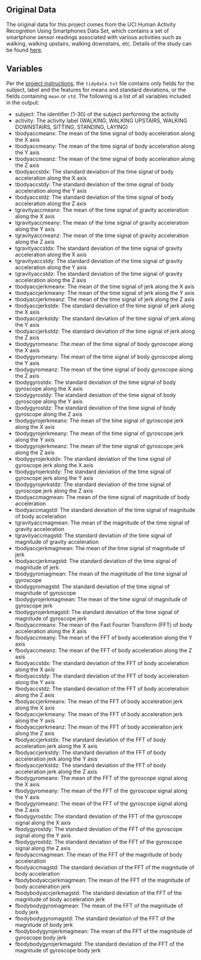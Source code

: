 ## Original Data

The original data for this project comes from the UCI Human Activity Recognition Using Smartphones Data Set, which contains a set of smartphone sensor readings associated with various activities such as walking, walking upstairs, walking downstairs, etc. Details of the study can be found [here](http://archive.ics.uci.edu/ml/datasets/Human+Activity+Recognition+Using+Smartphones).

## Variables

Per the [project instructions](https://class.coursera.org/getdata-009/human_grading/view/courses/972587/assessments/3/submissions),
the ```tidydata.txt``` file contains only fields for the subject, label and the features for means and standard deviations, or the fields containing ```mean``` or ```std```.  The following is a list of all variables included in the output:

* subject: The identifier (1-30) of the subject performing the activity
* activity: The activity label (WALKING, WALKING UPSTAIRS, WALKING DOWNSTAIRS, SITTING, STANDING, LAYING)
* tbodyaccmeanx: The mean of the time signal of body acceleration along the X axis
* tbodyaccmeany: The mean of the time signal of body acceleration along the Y axis
* tbodyaccmeanz: The mean of the time signal of body acceleration along the Z axis
* tbodyaccstdx: The standard deviation of the time signal of body acceleration along the X axis
* tbodyaccstdy: The standard deviation of the time signal of body acceleration along the Y axis
* tbodyaccstdz: The standard deviation of the time signal of body acceleration along the Z axis
* tgravityaccmeanx: The mean of the time signal of gravity acceleration along the X axis
* tgravityaccmeany: The mean of the time signal of gravity acceleration along the Y axis
* tgravityaccmeanz: The mean of the time signal of gravity acceleration along the Z axis
* tgravityaccstdx: The standard deviation of the time signal of gravity acceleration along the X axis
* tgravityaccstdy: The standard deviation of the time signal of gravity acceleration along the Y axis
* tgravityaccstdz: The standard deviation of the time signal of gravity acceleration along the Z axis
* tbodyaccjerkmeanx: The mean of the time signal of jerk along the X axis
* tbodyaccjerkmeany: The mean of the time signal of jerk along the Y axis
* tbodyaccjerkmeanz: The mean of the time signal of jerk along the Z axis
* tbodyaccjerkstdx: The standard deviation of the time signal of jerk along the X axis
* tbodyaccjerkstdy: The standard deviation of the time signal of jerk along the Y axis
* tbodyaccjerkstdz: The standard deviation of the time signal of jerk along the Z axis
* tbodygyromeanx: The mean of the time signal of body gyroscope along the X axis
* tbodygyromeany: The mean of the time signal of body gyroscope along the Y axis
* tbodygyromeanz: The mean of the time signal of body gyroscope along the Z axis
* tbodygyrostdx: The standard deviation of the time signal of body gyroscope along the X axis
* tbodygyrostdy: The standard deviation of the time signal of body gyroscope along the Y axis
* tbodygyrostdz: The standard deviation of the time signal of body gyroscope along the Z axis
* tbodygyrojerkmeanx: The mean of the time signal of gyroscope jerk along the X axis
* tbodygyrojerkmeany: The mean of the time signal of gyroscope jerk along the Y axis
* tbodygyrojerkmeanz: The mean of the time signal of gyroscope jerk along the Z axis
* tbodygyrojerkstdx: The standard deviation of the time signal of gyroscope jerk along the X axis
* tbodygyrojerkstdy: The standard deviation of the time signal of gyroscope jerk along the Y axis
* tbodygyrojerkstdz: The standard deviation of the time signal of gyroscope jerk along the Z axis
* tbodyaccmagmean: The mean of the time signal of magnitude of body acceleration
* tbodyaccmagstd: The standard deviation of the time signal of magnitude of body acceleration
* tgravityaccmagmean: The mean of the magnitude of the time signal of gravity acceleration
* tgravityaccmagstd: The standard deviation of the time signal of magnitude of gravity acceleration
* tbodyaccjerkmagmean: The mean of the time signal of magnitude of jerk
* tbodyaccjerkmagstd: The standard deviation of the time signal of magnitude of jerk
* tbodygyromagmean: The mean of the magnitude of the time signal of gyroscope
* tbodygyromagstd: The standard deviation of the time signal of magnitude of gyroscope
* tbodygyrojerkmagmean: The mean of the time signal of magnitude of gyroscope jerk
* tbodygyrojerkmagstd: The standard deviation of the time signal of magnitude of gyroscope jerk
* fbodyaccmeanx: The mean of the Fast Fourier Transform (FFT) of body acceleration along the X axis
* fbodyaccmeany: The mean of the FFT of body acceleration along the Y axis
* fbodyaccmeanz: The mean of the FFT of body acceleration along the Z axis
* fbodyaccstdx: The standard deviation of the FFT of body acceleration along the X axis
* fbodyaccstdy: The standard deviation of the FFT of body acceleration along the Y axis
* fbodyaccstdz: The standard deviation of the FFT of body acceleration along the Z axis
* fbodyaccjerkmeanx: The mean of the FFT of body acceleration jerk along the X axis
* fbodyaccjerkmeany: The mean of the FFT of body acceleration jerk along the Y axis
* fbodyaccjerkmeanz: The mean of the FFT of body acceleration jerk along the Z axis
* fbodyaccjerkstdx: The standard deviation of the FFT of body acceleration jerk along the X axis
* fbodyaccjerkstdy: The standard deviation of the FFT of body acceleration jerk along the Y axis
* fbodyaccjerkstdz: The standard deviation of the FFT of body acceleration jerk along the Z axis
* fbodygyromeanx: The mean of the FFT of the gyroscope signal along the X axis
* fbodygyromeany: The mean of the FFT of the gyroscope signal along the Y axis
* fbodygyromeanz: The mean of the FFT of the gyroscope signal along the Z axis
* fbodygyrostdx: The standard deviation of the FFT of the gyroscope signal along the X axis
* fbodygyrostdy: The standard deviation of the FFT of the gyroscope signal along the Y axis
* fbodygyrostdz: The standard deviation of the FFT of the gyroscope signal along the Z axis
* fbodyaccmagmean: The mean of the FFT of the magnitude of body acceleration
* fbodyaccmagstd: The standard deviation of the FFT of the magnitude of body acceleration
* fbodybodyaccjerkmagmean: The mean of the FFT of the magnitude of body acceleration jerk
* fbodybodyaccjerkmagstd: The standard deviation of the FFT of the magnitude of body acceleration jerk
* fbodybodygyromagmean: The mean of the FFT of the magnitude of body jerk
* fbodybodygyromagstd: The standard deviation of the FFT of the magnitude of body jerk
* fbodybodygyrojerkmagmean:  The mean of the FFT of the magnitude of gyroscope body jerk
* fbodybodygyrojerkmagstd: The standard deviation of the FFT of the magnitude of gyroscope body jerk
